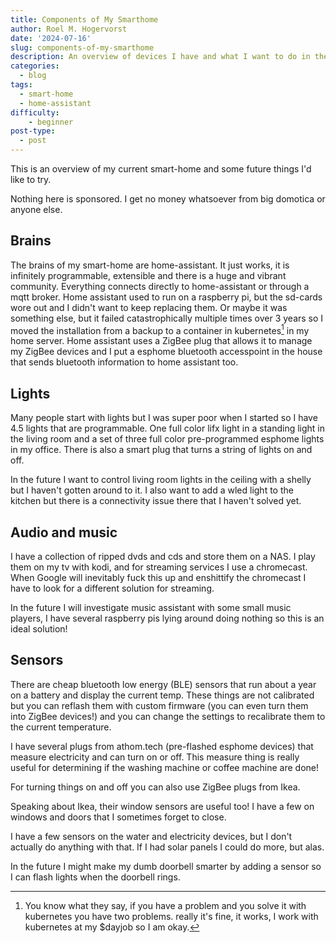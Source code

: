 ```yaml
---
title: Components of My Smarthome
author: Roel M. Hogervorst
date: '2024-07-16'
slug: components-of-my-smarthome
description: An overview of devices I have and what I want to do in the future.
categories:
  - blog
tags:
  - smart-home
  - home-assistant
difficulty:
    - beginner
post-type:
  - post
---
```


This is an overview of my current smart-home and some future things I'd like to try.

Nothing here is sponsored. I get no money whatsoever from big domotica or anyone else.

## Brains
The brains of my smart-home are home-assistant. It just works, it is infinitely programmable, extensible and there is a huge and vibrant community. Everything connects directly to home-assistant or through a mqtt broker. Home assistant used to run on a raspberry pi, but the sd-cards wore out
and I didn't want to keep replacing them. Or maybe it was something else, but it
failed catastrophically multiple times over 3 years so I moved the installation 
from a backup to a container in kubernetes[^1] in my home server.
Home assistant uses a ZigBee plug that allows it to manage my ZigBee devices and
I put a esphome bluetooth accesspoint in the house that sends bluetooth information
to home assistant too. 

## Lights

Many people start with lights but I was super poor when I started so I have 4.5
lights that are programmable. One full color lifx light in a standing light in the living
room and a set of three full color pre-programmed esphome lights in my office.
There is also a smart plug that turns a string of lights on and off.

In the future I want to control living room lights in the ceiling with a shelly
but I haven't gotten around to it. I also want to add a wled light to the kitchen
but there is a connectivity issue there that I haven't solved yet.

## Audio and music

I have a collection of ripped dvds and cds and store them on a NAS. I play them
on my tv with kodi, and for streaming services I use a chromecast. When Google will
inevitably fuck this up and enshittify the chromecast I have to look for a
different solution for streaming.

In the future I will investigate music assistant with some small music players,
I have several raspberry pis lying around doing nothing so this is an ideal solution!

## Sensors

There are cheap bluetooth low energy (BLE) sensors that run about a year on a battery
and display the current temp. These things are not calibrated but you can reflash them 
with custom firmware (you can even turn them into ZigBee devices!) and you can
change the settings to recalibrate them to the current temperature. 

I have several plugs from athom.tech (pre-flashed esphome devices) that measure
electricity and can turn on or off. This measure thing is really useful for
determining if the washing machine or coffee machine are done! 

For turning things on and off you can also use ZigBee plugs from Ikea.

Speaking about Ikea, their window sensors are useful too! I have a few on windows
and doors that I sometimes forget to close.

I have a few sensors on the water and electricity devices, but I don't actually
do anything with that. If I had solar panels I could do more, but alas.

In the future I might make my dumb doorbell smarter by adding a sensor so I can 
flash lights when the doorbell rings. 

[^1]: You know what they say, if you have a problem and you solve it with kubernetes you have two problems. really it's fine, it works, I work with kubernetes at my $dayjob so I am okay. 
